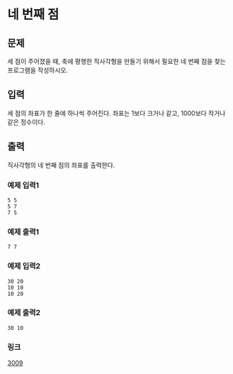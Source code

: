 # 네 번째 점

## 문제

세 점이 주어졌을 때, 축에 평행한 직사각형을 만들기 위해서 필요한 네 번째 점을 찾는 프로그램을 작성하시오.

## 입력

세 점의 좌표가 한 줄에 하나씩 주어진다. 좌표는 1보다 크거나 같고, 1000보다 작거나 같은 정수이다.

## 출력

직사각형의 네 번째 점의 좌표를 출력한다.

### 예제 입력1

```
5 5
5 7
7 5
```

### 예제 출력1

```
7 7
```

### 예제 입력2

```
30 20
10 10
10 20
```

### 예제 출력2

```
30 10
```

### 링크

<a href="https://www.acmicpc.net/problem/3009" target="_blank">3009</a>